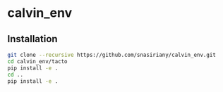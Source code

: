 # calvin_env



## Installation
```bash
git clone --recursive https://github.com/snasiriany/calvin_env.git
cd calvin_env/tacto
pip install -e .
cd ..
pip install -e .
```
